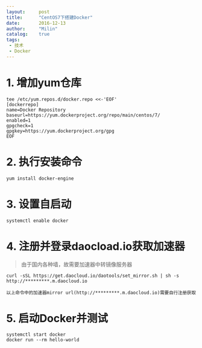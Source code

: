 ```yaml
---
layout:     post
title:      "CentOS7下搭建Docker"
date:       2016-12-13
author:     "Milin"
catalog:    true
tags:
 - 技术
 - Docker
---
```


# 1. 增加yum仓库
    tee /etc/yum.repos.d/docker.repo <<-'EOF'
    [dockerrepo]
    name=Docker Repository
    baseurl=https://yum.dockerproject.org/repo/main/centos/7/
    enabled=1
    gpgcheck=1
    gpgkey=https://yum.dockerproject.org/gpg
    EOF

# 2. 执行安装命令
    yum install docker-engine

# 3. 设置自启动
    systemctl enable docker

# 4. 注册并登录daocload.io获取加速器
>由于国内各种墙，故需要加速器中转镜像服务器

    curl -sSL https://get.daocloud.io/daotools/set_mirror.sh | sh -s http://*********.m.daocloud.io

`以上命令中的加速器mirror url(http://*********.m.daocloud.io)需要自行注册获取`

# 5. 启动Docker并测试
    systemctl start docker
    docker run --rm hello-world